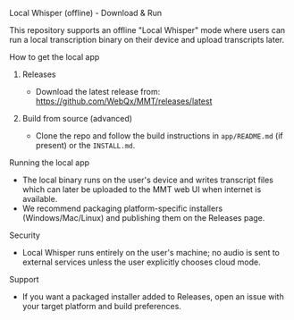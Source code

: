 Local Whisper (offline) - Download & Run

This repository supports an offline "Local Whisper" mode where users can run a local transcription binary on their device and upload transcripts later.

How to get the local app

1) Releases
   - Download the latest release from: https://github.com/WebQx/MMT/releases/latest

2) Build from source (advanced)
   - Clone the repo and follow the build instructions in `app/README.md` (if present) or the `INSTALL.md`.

Running the local app

- The local binary runs on the user's device and writes transcript files which can later be uploaded to the MMT web UI when internet is available.
- We recommend packaging platform-specific installers (Windows/Mac/Linux) and publishing them on the Releases page.

Security

- Local Whisper runs entirely on the user's machine; no audio is sent to external services unless the user explicitly chooses cloud mode.

Support

- If you want a packaged installer added to Releases, open an issue with your target platform and build preferences.
